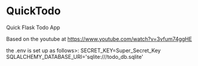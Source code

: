 # QuickTodo
Quick Flask Todo App

Based on the youtube at https://www.youtube.com/watch?v=3vfum74ggHE

the .env is set up as follows>:
    SECRET_KEY=Super_Secret_Key
    SQLALCHEMY_DATABASE_URI='sqlite:///todo_db.sqlite'
